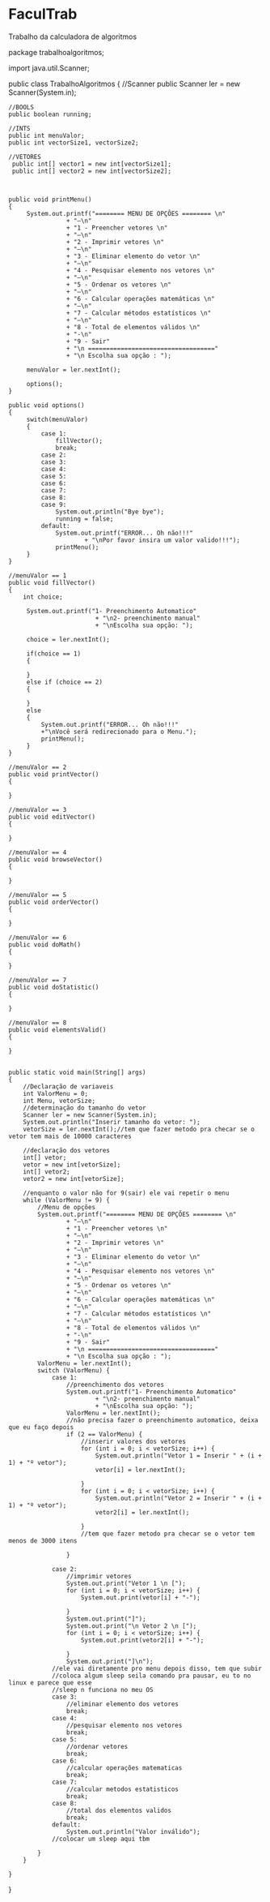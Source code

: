 # FaculTrab
Trabalho da calculadora de algoritmos

package trabalhoalgoritmos;

import java.util.Scanner;

public class TrabalhoAlgoritmos 
{
    //Scanner
    public Scanner ler = new Scanner(System.in);
    
    //BOOLS
    public boolean running;
    
    //INTS
    public int menuValor;
    public int vectorSize1, vectorSize2;
    
    //VETORES
     public int[] vector1 = new int[vectorSize1];
     public int[] vector2 = new int[vectorSize2];
    
    

    public void printMenu()
    {
         System.out.printf("======== MENU DE OPÇÕES ======== \n"
                    + "–\n"
                    + "1 - Preencher vetores \n"
                    + "–\n"
                    + "2 - Imprimir vetores \n"
                    + "–\n"
                    + "3 - Eliminar elemento do vetor \n"
                    + "–\n"
                    + "4 - Pesquisar elemento nos vetores \n"
                    + "–\n"
                    + "5 - Ordenar os vetores \n"
                    + "–\n"
                    + "6 - Calcular operações matemáticas \n"
                    + "–\n"
                    + "7 - Calcular métodos estatísticos \n"
                    + "–\n"
                    + "8 - Total de elementos válidos \n"
                    + "-\n"
                    + "9 - Sair"
                    + "\n ==================================="
                    + "\n Escolha sua opção : ");
         
         menuValor = ler.nextInt();
         
         options();
    }
    
    public void options()
    {
         switch(menuValor)
         {
             case 1:
                 fillVector();
                 break;
             case 2:    
             case 3:
             case 4:
             case 5:
             case 6:
             case 7:
             case 8:
             case 9:
                 System.out.println("Bye bye");
                 running = false;
             default:
                 System.out.printf("ERROR... Oh não!!!"
                         + "\nPor favor insira um valor valido!!!");   
                 printMenu();
         }
    }
    
    //menuValor == 1
    public void fillVector()
    {
        int choice;
        
         System.out.printf("1- Preenchimento Automatico"
                            + "\n2- preenchimento manual"
                            + "\nEscolha sua opção: ");
         
         choice = ler.nextInt();
         
         if(choice == 1)
         {
             
         }
         else if (choice == 2)
         {
             
         }
         else
         {
             System.out.printf("ERROR... Oh não!!!" 
             +"\nVocê será redirecionado para o Menu.");
             printMenu();                   
         }    
    }
    
    //menuValor == 2
    public void printVector()
    {
        
    }
    
    //menuValor == 3
    public void editVector()
    {
        
    }
    
    //menuValor == 4
    public void browseVector()
    {
        
    }
    
    //menuValor == 5
    public void orderVector()
    {
        
    }
    
    //menuValor == 6
    public void doMath()
    {
        
    }
    
    //menuValor == 7
    public void doStatistic()
    {
        
    }
    
    //menuValor == 8
    public void elementsValid()
    {
        
    }
    
    
    public static void main(String[] args) 
    {
        //Declaração de variaveis
        int ValorMenu = 0;
        int Menu, vetorSize;
        //determinação do tamanho do vetor
        Scanner ler = new Scanner(System.in);
        System.out.println("Inserir tamanho do vetor: ");
        vetorSize = ler.nextInt();//tem que fazer metodo pra checar se o vetor tem mais de 10000 caracteres

        //declaração dos vetores
        int[] vetor;
        vetor = new int[vetorSize];
        int[] vetor2;
        vetor2 = new int[vetorSize];

        //enquanto o valor não for 9(sair) ele vai repetir o menu
        while (ValorMenu != 9) {
            //Menu de opções
            System.out.printf("======== MENU DE OPÇÕES ======== \n"
                    + "–\n"
                    + "1 - Preencher vetores \n"
                    + "–\n"
                    + "2 - Imprimir vetores \n"
                    + "–\n"
                    + "3 - Eliminar elemento do vetor \n"
                    + "–\n"
                    + "4 - Pesquisar elemento nos vetores \n"
                    + "–\n"
                    + "5 - Ordenar os vetores \n"
                    + "–\n"
                    + "6 - Calcular operações matemáticas \n"
                    + "–\n"
                    + "7 - Calcular métodos estatísticos \n"
                    + "–\n"
                    + "8 - Total de elementos válidos \n"
                    + "-\n"
                    + "9 - Sair"
                    + "\n ==================================="
                    + "\n Escolha sua opção : ");
            ValorMenu = ler.nextInt();
            switch (ValorMenu) {
                case 1:
                    //preenchimento dos vetores
                    System.out.printf("1- Preenchimento Automatico"
                            + "\n2- preenchimento manual"
                            + "\nEscolha sua opção: ");
                    ValorMenu = ler.nextInt();
                    //não precisa fazer o preenchimento automatico, deixa que eu faço depois
                    if (2 == ValorMenu) {
                        //inserir valores dos vetores
                        for (int i = 0; i < vetorSize; i++) {
                            System.out.println("Vetor 1 = Inserir " + (i + 1) + "º vetor");
                            vetor[i] = ler.nextInt();

                        }
                        for (int i = 0; i < vetorSize; i++) {
                            System.out.println("Vetor 2 = Inserir " + (i + 1) + "º vetor");
                            vetor2[i] = ler.nextInt();

                        }
                        //tem que fazer metodo pra checar se o vetor tem menos de 3000 itens

                    }

                case 2:
                    //imprimir vetores
                    System.out.print("Vetor 1 \n [");
                    for (int i = 0; i < vetorSize; i++) {
                        System.out.print(vetor[i] + "-");

                    }
                    System.out.print("]");
                    System.out.print("\n Vetor 2 \n [");
                    for (int i = 0; i < vetorSize; i++) {
                        System.out.print(vetor2[i] + "-");

                    }
                    System.out.print("]\n");
                //ele vai diretamente pro menu depois disso, tem que subir
                //coloca algum sleep seila comando pra pausar, eu to no linux e parece que esse
                //sleep n funciona no meu OS
                case 3:
                    //eliminar elemento dos vetores
                    break;
                case 4:
                    //pesquisar elemento nos vetores
                    break;
                case 5:
                    //ordenar vetores
                    break;
                case 6:
                    //calcular operações matematicas
                    break;
                case 7:
                    //calcular metodos estatisticos
                    break;
                case 8:
                    //total dos elementos validos
                    break;
                default:
                    System.out.println("Valor inválido");
                //colocar um sleep aqui tbm

            }
        }

    }
}
